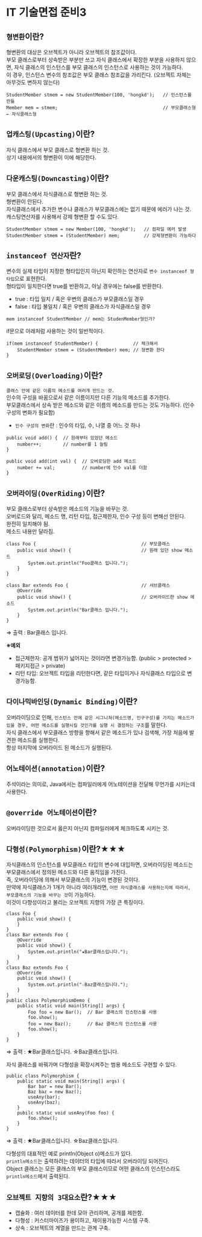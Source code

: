 # IT 기술면접 준비3


## `형변환`이란?  
형변환의 대상은 오브젝트가 아니라 오브젝트의 참조값이다.  
부모 클래스로부터 상속받은 부분만 쓰고 자식 클래스에서 확장한 부분을 사용하지 않으면, 자식 클래스의 인스턴스를 부모 클래스의 인스턴스로 사용하는 것이 가능하다.  
이 경우, 인스턴스 변수의 참조값은 부모 클래스 참조값을 가리킨다. (오브젝트 자체는 아무것도 변하지 않는다)

~~~
StudentMember stmem = new StudentMember(100, 'hongkd');   // 인스턴스를 만듦
Member mem = stmem;                                       // 부모클래스형 ← 자식클래스형
~~~

## `업캐스팅(Upcasting)`이란?  
자식 클래스에서 부모 클래스로 형변환 하는 것.  
상기 내용에서의 형변환이 이에 해당한다.  

## `다운캐스팅(Downcasting)`이란?  
부모 클래스에서 자식클래스로 형변환 하는 것.  
형변환이 안된다.  
자식클래스에서 추가한 변수나 클래스가 부모클래스에는 없기 때문에 에러가 나는 것.  
캐스팅연산자를 사용해서 강제 형변환 할 수도 있다.  

~~~
StudentMember stmem = new Member(100, 'hongkd');   // 컴파일 에러 발생
StudentMember stmem = (StudentMember) mem;         // 강제형변환이 가능하다
~~~

## `instanceof 연산자`란?
변수의 실제 타입이 지정한 형타입인지 아닌지 확인하는 연산자로 `변수 instanceof 형타입`으로 표현한다.  
형타입이 일치한다면 true를 반환하고, 아닐 경우에는 false를 반환한다.  
* true  : 타입 일치 / 혹은 우변의 클래스가 부모클래스일 경우
* false : 타입 불일치 / 혹은 우변의 클래스가 자식클래스일 경우

~~~
mem instanceof StudentMember // mem는 StudenMember형인가?
~~~

if문으로 아래처럼 사용하는 것이 일반적이다.
~~~
if(mem instanceof StudentMember) {             // 체크해서
	StudentMember stmem = (StudentMember) mem; // 형변환 한다
}
~~~


## `오버로딩(Overloading)`이란?
`클래스 안에 같은 이름의 메소드를 여러개 만드는 것.`  
인수의 구성을 바꿈으로서 같은 이름이지만 다른 기능의 메소드를 추가한다.  
부모클래스에서 상속 받은 메소드와 같은 이름의 메소드를 만드는 것도 가능하다. (인수 구성의 변화가 필요함)  
* `인수 구성의 변화`란 : 인수의 타입, 수, 나열 중 어느 것 하나

~~~
public void add() {  // 원래부터 있었던 메소드
	number++;        // number를 1 늘림
}

public void add(int val) {  // 오버로딩한 add 메소드
	number += val;          // number에 인수 val를 더함
}
~~~

## `오버라이딩(OverRiding)`이란?
부모 클래스로부터 상속받은 메소드의 기능을 바꾸는 것.  
오버로드와 달리, 메소드 명, 리턴 타입, 접근제한자, 인수 구성 등이 변해선 안된다.  
완전히 일치해야 됨.  
메소드 내용만 달라짐.  

~~~
class Foo {                                       // 부모클래스
	public void show() {                          // 원래 있던 show 메소드
		System.out.println("Foo클래스 입니다.");
	}
}

class Bar extends Foo {                           // 서브클래스
	@Override
	public void show() {                          // 오버라이드한 show 메소드
		System.out.println("Bar클래스 입니다.");
	}
}
~~~

⇒ 출력 : Bar클래스 입니다.

**※예외**
* 접근제한자: 공개 범위가 넓어지는 것이라면 변경가능함. (public > protected > 패키지접근 > private)
* 리턴 타입: 오브젝트 타입을 리턴한다면, 같은 타입이거나 자식클래스 타입으로 변경가능함.


## `다이나믹바인딩(Dynamic Binding)`이란?
오버라이딩으로 인해, `인스턴스 안에 같은 시그니쳐(메소드명, 인구구성)를 가지는 메소드가 있을 경우, 어떤 메소드를 실행시킬 것인가를 실행 시 결정하는 구조`를 말한다.  
자식 클래스에서 부모클래스 방향을 향해서 같은 메소드가 있나 검색해, 가장 처음에 발견한 메소드를 실행한다.  
항상 마지막에 오버라이드 된 메소드가 실행된다.  


## `어노테이션(annotation)`이란?
주석이라는 의미로, Java에서는 컴파일러에게 어노테이션을 전달해 무언가를 시키는데 사용한다.  


## `@override 어노테이션`이란?
오버라이딩한 것으로서 옳은지 아닌지 컴파일러에게 체크하도록 시키는 것.  


## `다형성(Polymorphism)`이란?★★★
자식클래스의 인스턴스를 부모클래스 타입의 변수에 대입하면, 오버라이딩된 메소드는 부모클래스에서 정의된 메소드와 다른 움직임을 가진다.  
즉, 오버라이딩에 의해서 부모클래스의 기능이 변경된 것이다.  
만약에 자식클래스가 1개가 아니라 여러개라면, `어떤 자식클래스를 사용하는지에 따라서, 부모클래스의 기능을 바꾸는 것`이 가능하다.  
이것이 다향성이라고 불리는 오브젝트 지향의 가장 큰 특징이다.  

~~~
class Foo {
	public void show() {
	}
}
class Bar extends Foo {
	@Override
	public void show() {
		System.out.println("★Bar클래스입니다.");
	}
}
class Baz extends Foo {
	@Override
	public void show() {
		System.out.println("☆Baz클래스입니다.");
	}
}
public class PolymorphismDemo {
	public static void main(String[] args) {
		Foo foo = new Bar();  // Bar 클래스의 인스턴스를 사용
		foo.show();
		foo = new Baz();      // Baz 클래스의 인스턴스를 사용
		foo.show();
	}
}
~~~

⇒ 출력 : ★Bar클래스입니다.
          ☆Baz클래스입니다.

자식 클래스를 바꿔가며 다형성을 확장시켜주는 범용 메소드도 구현할 수 있다.
~~~
public class Polymorphism {
	public static void main(String[] args) {
		Bar bar = new Bar();
		Baz baz = new Baz();
		useAny(bar);
		useAny(baz);
	}
	pubilc static void useAny(Foo foo) {
		foo.show();
	}
}
~~~

⇒ 출력 : ★Bar클래스입니다.
          ☆Baz클래스입니다.

다형성의 대표적인 예로 println(Object o)메소드가 있다.  
`println메소드`는 출력하려는 데이터의 타입에 따라서 오버라이딩 되어진다.  
Object 클래스는 모든 클래스의 부모 클래스이므로 어떤 클래스의 인스턴스라도 `println메소드`에서 출력된다.  


## `오브젝트 지향의 3대요소`란?★★★
* 캡슐화 : 여러 데이터를 한데 모아 관리하며, 공개를 제한함.
* 다형성 : 커스터마이즈가 용이하고, 재이용가능한 시스템 구축.
* 상속 : 오브젝트의 계열을 만드는 관계 구축.
